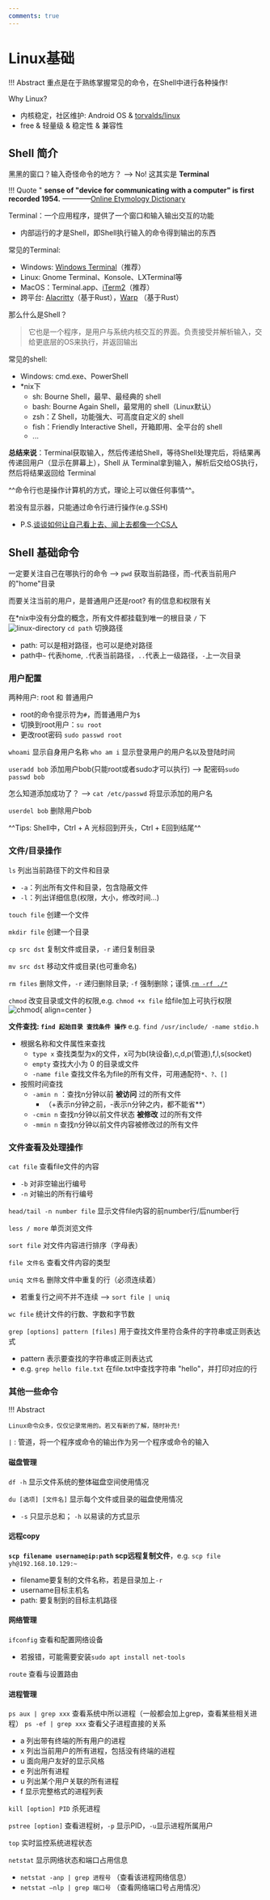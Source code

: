 ```yaml
---
comments: true
---
```



# Linux基础

!!! Abstract
    重点是在于熟练掌握常见的命令，在Shell中进行各种操作!

Why Linux? 

- 内核稳定，社区维护: Android OS & [torvalds/linux](https://github.com/torvalds/linux)
- free & 轻量级 & 稳定性 & 兼容性

## Shell 简介

黑黑的窗口？输入奇怪命令的地方？ --> No! 这其实是 **Terminal**

!!! Quote
    " **sense of "device for communicating with a computer" is first recorded 1954.** ————[Online Etymology Dictionary](https://www.etymonline.com/word/terminal)

Terminal：一个应用程序，提供了一个窗口和输入输出交互的功能

- 内部运行的才是Shell，即Shell执行输入的命令得到输出的东西

常见的Terminal:

- Windows: [Windows Terminal](https://apps.microsoft.com/detail/9N0DX20HK701?hl=en-US&gl=US)（推荐）
- Linux: Gnome Terminal、Konsole、LXTerminal等
- MacOS：Terminal.app、[iTerm2](https://iterm2.com/)（推荐）
- 跨平台: [Alacritty](https://alacritty.org/)（基于Rust），[Warp](https://www.warp.dev/) （基于Rust）

那么什么是Shell？

> 它也是一个程序，是用户与系统内核交互的界面。负责接受并解析输入，交给更底层的OS来执行，并返回输出

常见的shell:

- Windows: cmd.exe、PowerShell
- *nix下
    - sh: Bourne Shell，最早、最经典的 shell
    - bash: Bourne Again Shell，最常用的 shell（Linux默认）
    - zsh：Z Shell，功能强大、可高度自定义的 shell
    - fish：Friendly Interactive Shell，开箱即用、全平台的 shell
    - ...

**总结来说**：Terminal获取输入，然后传递给Shell，等待Shell处理完后，将结果再传递回用户（显示在屏幕上），Shell 从 Terminal拿到输入，解析后交给OS执行，然后将结果返回给 Terminal

^^命令行也是操作计算机的方式，理论上可以做任何事情^^。

若没有显示器，只能通过命令行进行操作(e.g.SSH) 

- P.S.[谈谈如何让自己看上去、闻上去都像一个CS人](https://zhuanlan.zhihu.com/p/539692975)

## Shell 基础命令

一定要关注自己在哪执行的命令  -->  `pwd` 获取当前路径，而`~`代表当前用户的"home"目录

而要关注当前的用户，是普通用户还是root? 有的信息和权限有关

在*nix中没有分盘的概念，所有文件都挂载到唯一的根目录 `/` 下
![linux-directory](./assets/linux_directory.jpg)
`cd path` 切换路径

- path: 可以是相对路径，也可以是绝对路径
- path中`~` 代表home, `.`代表当前路径，`..`代表上一级路径，`-`上一次目录


### 用户配置

两种用户: root 和 普通用户

- root的命令提示符为`#`，而普通用户为`$`
- 切换到root用户：`su root` 
- 更改root密码 `sudo passwd root`

`whoami` 显示自身用户名称
`who am i` 显示登录用户的用户名以及登陆时间

`useradd bob` 添加用户bob(只能root或者sudo才可以执行)  --> 配密码`sudo passwd bob`

怎么知道添加成功了？  --> `cat /etc/passwd` 将显示添加的用户名

`userdel bob` 删除用户bob

^^Tips: Shell中，Ctrl + A 光标回到开头，Ctrl + E回到结尾^^

### 文件/目录操作

`ls` 列出当前路径下的文件和目录

- `-a`：列出所有文件和目录，包含隐蔽文件
- `-l`：列出详细信息(权限，大小，修改时间...)

`touch file` 创建一个文件

`mkdir file` 创建一个目录

`cp src dst` 复制文件或目录，`-r` 递归复制目录

`mv src dst` 移动文件或目录(也可重命名)

`rm files` 删除文件，`-r` 递归删除目录; `-f` 强制删除；谨慎.[`rm -rf ./*`](https://www.zhihu.com/question/456544289)

`chmod` 改变目录或文件的权限,e.g. `chmod +x file` 给file加上可执行权限
![chmod](./assets/chmod.jpg){ align=center }

**文件查找: `find 起始目录 查找条件 操作`**  e.g. `find /usr/include/ -name stdio.h`

- 根据名称和文件属性来查找
    - `type x` 查找类型为x的文件，x可为b(块设备),c,d,p(管道),f,l,s(socket)
    - `empty`  查找大小为 0 的目录或文件
    - `-name file` 查找文件名为file的所有文件，可用通配符`*、?、[]`
- 按照时间查找
    - `-amin n` ：查找n分钟以前 **被访问** 过的所有文件
        - （+表示n分钟之前，-表示n分钟之内，都不能省**）
    - `-cmin n` 查找n分钟以前文件状态 **被修改** 过的所有文件
    - `-mmin n` 查找n分钟以前文件内容被修改过的所有文件

### 文件查看及处理操作

`cat file` 查看file文件的内容

- `-b` 对非空输出行编号
- `-n` 对输出的所有行编号

`head/tail -n number file` 显示文件file内容的前number行/后number行

`less / more` 单页浏览文件

`sort file` 对文件内容进行排序（字母表）

`file 文件名` 查看文件内容的类型

`uniq 文件名` 删除文件中重复的行（必须连续着）

- 若重复行之间不并不连续 -->  `sort file | uniq`

`wc file` 统计文件的行数、字数和字节数

`grep [options] pattern [files]` 用于查找文件里符合条件的字符串或正则表达式

- pattern 表示要查找的字符串或正则表达式
- e.g. `grep hello file.txt` 在file.txt中查找字符串 "hello"，并打印对应的行

### 其他一些命令

!!! Abstract

    Linux命令众多，仅仅记录常用的。若又有新的了解，随时补充!

`|` : 管道，将一个程序或命令的输出作为另一个程序或命令的输入

#### 磁盘管理

`df -h` 显示文件系统的整体磁盘空间使用情况

`du [选项] [文件名]` 显示每个文件或目录的磁盘使用情况

- `-s` 只显示总和； `-h` 以易读的方式显示

#### 远程copy

**`scp filename username@ip:path` scp远程复制文件**，e.g. `scp file yh@192.168.10.129:~`

- filename要复制的文件名称，若是目录加上`-r`
- username目标主机名
- path: 要复制到的目标主机路径

#### 网络管理

`ifconfig` 查看和配置网络设备

- 若报错，可能需要安装`sudo apt install net-tools`

`route` 查看与设置路由

#### 进程管理

`ps aux | grep xxx` 查看系统中所以进程（一般都会加上grep，查看某些相关进程）
`ps -ef | grep xxx` 查看父子进程直接的关系

- a	列出带有终端的所有用户的进程
- x 列出当前用户的所有进程，包括没有终端的进程
- u 面向用户友好的显示风格
- e	列出所有进程
- u	列出某个用户关联的所有进程
- f 显示完整格式的进程列表

`kill [option] PID` 杀死进程

`pstree [option]` 查看进程树，`-p` 显示PID，`-u`显示进程所属用户

`top`  实时监控系统进程状态

`netstat` 显示网络状态和端口占用信息

- `netstat -anp | grep 进程号` （查看该进程网络信息）
- `netstat –nlp | grep 端口号` （查看网络端口号占用情况）